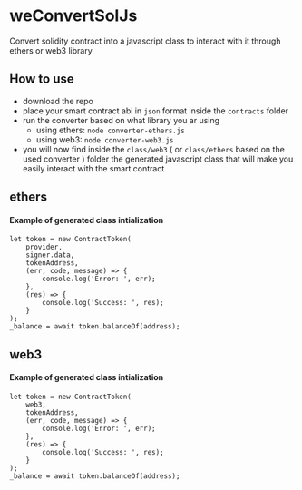 # weConvertSolJs
Convert solidity contract into a javascript class to interact with it through ethers or web3 library

## How to use

- download the repo
- place your smart contract abi in `json` format inside the `contracts` folder
- run the converter based on what library you ar using
  - using ethers: `node converter-ethers.js` 
  - using web3: `node converter-web3.js` 
- you will now find inside the `class/web3` ( or `class/ethers` based on the used converter ) folder the generated javascript class that will make you easily interact with the smart contract

## ethers
#### Example of generated class intialization

```
let token = new ContractToken(
    provider,
    signer.data,
    tokenAddress,
    (err, code, message) => {
        console.log('Error: ', err);
    },
    (res) => {
        console.log('Success: ', res);
    }
);
_balance = await token.balanceOf(address);
```

## web3
#### Example of generated class intialization
```
let token = new ContractToken(
    web3,
    tokenAddress,
    (err, code, message) => {
        console.log('Error: ', err);
    },
    (res) => {
        console.log('Success: ', res);
    }
);
_balance = await token.balanceOf(address);
```
